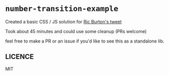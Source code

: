 # `number-transition-example`

Created a basic CSS / JS solution for [Ric Burton's tweet](https://twitter.com/ricburton/status/1248312683163574272)

Took about 45 minutes and could use some cleanup (PRs welcome)

feel free to make a PR or an issue if you'd like to see this as a standalone lib.

## LICENCE

MIT
